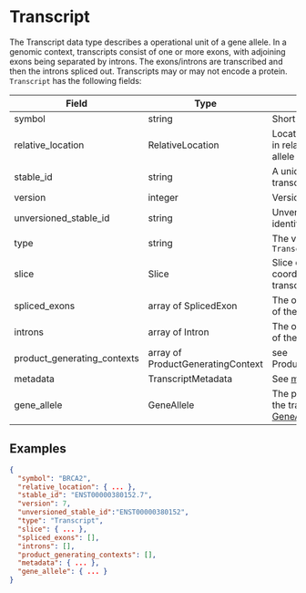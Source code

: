 # Transcript

The Transcript data type describes a operational unit of a gene allele. In a genomic context, transcripts consist of one or more exons, with adjoining exons being separated by introns. The exons/introns are transcribed and then the introns spliced out. Transcripts may or may not encode a protein. `Transcript` has the following fields:

| Field                       | Type                              | Description                         |
|-----------------------------|-----------------------------------|-------------------------------------|
| symbol                      | string                            | Short name
| relative_location           | RelativeLocation                  | Location of the transcript in relation to the gene allele
| stable_id                   | string                            | A unique identifier for the transcript
| version                     | integer                           | Version of the transcript
| unversioned_stable_id       | string                            | Unversioned unique identifier for the transcript
| type                        | string                            | The value is always `Transcript`
| slice                       | Slice                             | Slice describing the coordinates of the transcript
| spliced_exons               | array of SplicedExon              | The ordered list of exons of the transcript
| introns                     | array of Intron                   | The ordered list of introns of the transcript
| product_generating_contexts | array of ProductGeneratingContext | see ProductGeneratingContext
| metadata                    | TranscriptMetadata                | See [metadata](./metadata.md)
| gene_allele                 | GeneAllele                        | The parent gene allele of the transcript, see [GeneAllele](.gene_allele.md)

## Examples
```json
{
  "symbol": "BRCA2",
  "relative_location": { ... },
  "stable_id": "ENST00000380152.7",
  "version": 7,
  "unversioned_stable_id":"ENST00000380152",
  "type": "Transcript",
  "slice": { ... },
  "spliced_exons": [],
  "introns": [],
  "product_generating_contexts": [],
  "metadata": { ... },
  "gene_allele": { ... }
}
```
